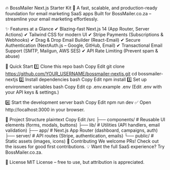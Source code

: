 🔥 BossMailer Next.js Starter Kit
🚀 A fast, scalable, and production-ready foundation for email marketing SaaS apps
Built for BossMailer.co.za – streamline your email marketing effortlessly.
   

✨ Features at a Glance
✔ Blazing-fast Next.js 14 (App Router, Server Actions)
✔ Tailwind CSS for modern UI
✔ Stripe Payments (Subscriptions & Webhooks)
✔ Drag & Drop Email Builder (React-Email)
✔ Secure Authentication (NextAuth.js – Google, GitHub, Email)
✔ Transactional Email Support (SMTP, Mailgun, AWS SES)
✔ API Rate Limiting (Prevent spam & abuse)

🚀 Quick Start
1️⃣ Clone this repo
bash
Copy
Edit
git clone https://github.com/YOUR_USERNAME/bossmailer-nextjs.git
cd bossmailer-nextjs
2️⃣ Install dependencies
bash
Copy
Edit
npm install
3️⃣ Set up environment variables
bash
Copy
Edit
cp .env.example .env
(Edit .env with your API keys & settings.)

4️⃣ Start the development server
bash
Copy
Edit
npm run dev
✅ Open http://localhost:3000 in your browser.

📂 Project Structure
plaintext
Copy
Edit
/src
├── components/   # Reusable UI elements (forms, modals, buttons)
├── lib/          # Utilities (API handlers, email validation)
├── app/          # Next.js App Router (dashboard, campaigns, auth)
├── server/       # API routes (Stripe, authentication, emails)
└── public/       # Static assets (images, icons)
🤝 Contributing
We welcome PRs! Check out the issues for good first contributions.
💡 Want the full SaaS experience? Try BossMailer.co.za.

📜 License
MIT License – free to use, but attribution is appreciated.
